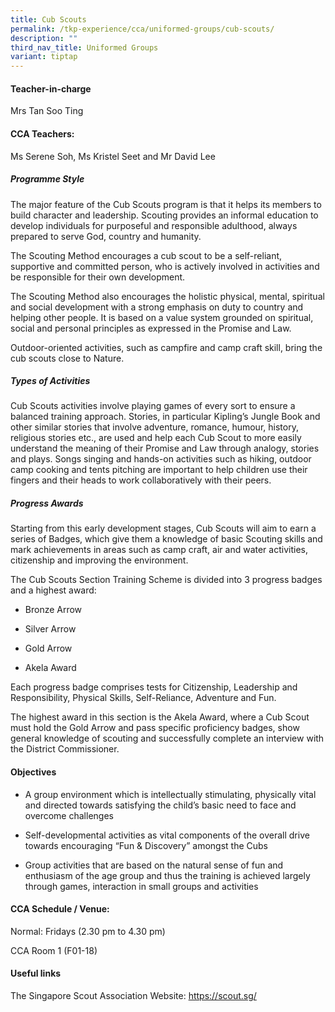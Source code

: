```yaml
---
title: Cub Scouts
permalink: /tkp-experience/cca/uniformed-groups/cub-scouts/
description: ""
third_nav_title: Uniformed Groups
variant: tiptap
---
```

<h4>Teacher-in-charge</h4>
<p>Mrs Tan Soo Ting</p>
<h4>CCA Teachers:</h4>
<p>Ms Serene Soh, Ms Kristel Seet and Mr David Lee</p>
<h5>Programme Style</h5>
<p>The major feature of the Cub Scouts program is that it helps its members
to build character and leadership. Scouting provides an informal education
to develop individuals for purposeful and responsible adulthood, always
prepared to serve God, country and humanity.</p>
<p>The Scouting Method encourages a cub scout to be a self-reliant, supportive
and committed person, who is actively involved in activities and be responsible
for their own development.</p>
<p>The Scouting Method also encourages the holistic physical, mental, spiritual
and social development with a strong emphasis on duty to country and helping
other people. It is based on a value system grounded on spiritual, social
and personal principles as expressed in the Promise and Law.</p>
<p>Outdoor-oriented activities, such as campfire and camp craft skill, bring
the cub scouts close to Nature.</p>
<h5><strong>Types of Activities</strong></h5>
<p>Cub Scouts activities involve playing games of every sort to ensure a
balanced training approach. Stories, in particular Kipling’s Jungle Book
and other similar stories that involve adventure, romance, humour, history,
religious stories etc., are used and help each Cub Scout to more easily
understand the meaning of their Promise and Law through analogy, stories
and plays. Songs singing and hands-on activities such as hiking, outdoor
camp cooking and tents pitching are important to help children use their
fingers and their heads to work collaboratively with their peers.</p>
<h5>Progress Awards</h5>
<p>Starting from this early development stages, Cub Scouts will aim to earn
a series of Badges, which give them a knowledge of basic Scouting skills
and mark achievements in areas such as camp craft, air and water activities,
citizenship and improving the environment.</p>
<p>The Cub Scouts Section Training Scheme is divided into 3 progress badges
and a highest award:</p>
<ul data-tight="true" class="tight">
<li>
<p>Bronze Arrow</p>
</li>
<li>
<p>Silver Arrow</p>
</li>
<li>
<p>Gold Arrow</p>
</li>
<li>
<p>Akela Award</p>
</li>
</ul>
<p>Each progress badge comprises tests for Citizenship, Leadership and Responsibility,
Physical Skills, Self-Reliance, Adventure and Fun.</p>
<p>The highest award in this section is the Akela Award, where a Cub Scout
must hold the Gold Arrow and pass specific proficiency badges, show general
knowledge of scouting and successfully complete an interview with the District
Commissioner.</p>
<h4>Objectives</h4>
<ul data-tight="true" class="tight">
<li>
<p>A group environment which is intellectually stimulating, physically vital
and directed towards satisfying the child’s basic need to face and overcome
challenges</p>
</li>
<li>
<p>Self-developmental activities as vital components of the overall drive
towards encouraging “Fun &amp; Discovery” amongst the Cubs</p>
</li>
<li>
<p>Group activities that are based on the natural sense of fun and enthusiasm
of the age group and thus the training is achieved largely through games,
interaction in small groups and activities</p>
</li>
</ul>
<h4>CCA Schedule / Venue:</h4>
<p>Normal: Fridays (2.30 pm to 4.30 pm)</p>
<p>CCA Room 1 (F01-18)</p>
<h4>Useful links</h4>
<p>The Singapore Scout Association Website:&nbsp;<a href="https://scout.sg/" rel="noopener noreferrer nofollow" target="_blank">https://scout.sg/</a>
</p>
<p></p>